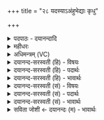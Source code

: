 +++
title = "२८ यदस्याऽअंहुभेद्याः कृधु"

+++
<details><summary>पदपाठः - दयानन्दादि</summary>

यत्। अ॒स्याः॒। अ॒ँहु॒भेद्या॒ऽइत्य॑ँहु॒ऽभेद्याः॑। कृ॒धु। स्थू॒लम्। उ॒पात॑स॒दित्यु॑प॒ऽअत॑सत्। मु॒ष्कौ। इत्। अ॒स्याः॒। ए॒ज॒तः॒। गो॒श॒फ इति॑ गोऽश॒फे। श॒कु॒लावि॒वेति॑ शकु॒लौऽइ॑व। २८।
</details>

<details><summary>महीधरः</summary>

म० होता परिवृक्तामाह । यत् यदा अस्याः परिवृक्तायाः कृधु ह्रस्वं स्थूलं च शिश्नमुपातसत् उपगच्छेत् योनिं प्रति गच्छेत् 'तंस उपक्षये' तदा मुष्कौ वृषणौ इत् एव अस्याः योनेरुपरि एजतः कम्पेते । लिङ्गस्य स्थूलत्वाद्योनेरल्पत्वाद्वृषणौ बहिस्तिष्ठत इत्यर्थः । तत्र दृष्टान्तः । गोशफे जलपूर्णे गोः खुरे शकुलौ मत्स्याविव यथा उदकपूर्णे गोः पदे मत्स्यौ कम्पेते । कृध्विति ह्रस्वनाम । कीदृश्या अस्याः । अंहुभेद्याः अंहु भगं भेद्यं विदार्यं यस्याः सा अंहुभेदी तस्याः, अंहुर्भिद्यते यस्या वा ॥ २८ ॥  
एकोनत्रिंशी।
</details>

<details><summary>अधिमन्त्रम् (VC)</summary>

- प्रजापतिर्देवता
- प्रजापतिर्ऋषिः
- निचृदनुष्टुप्
- गान्धारः
</details>

<details><summary>दयानन्द-सरस्वती (हि) - विषयः</summary>

फिर उसी विषय को अगले मन्त्र में कहा है ॥
</details>

<details><summary>दयानन्द-सरस्वती (हि) - पदार्थः</summary>

पदार्थान्वयभाषाः -  (यत्) जो राजा वा राजपुरुष (अस्याः) इस (अंहुभेद्याः) अपराध का विनाश करनेवाली प्रजा के (कृधु) थोड़े और (स्थूलम्) बहुत कर्म को (उपातसत्) सुशोभित करें, वे दोनों (अस्याः) इसको (एजतः) कर्म कराते हैं और वे आप (गोशफे) गौ के खुर से भूमि में हुए गढ़ेले में (शकुलाविव) छोटी दो मछलियों के समान (मुष्कौ, इत्) प्रजा से पाये हुए कर को चोरते हुए कंपते हैं ॥२८ ॥
</details>

<details><summary>दयानन्द-सरस्वती (हि) - भावार्थः</summary>

भावार्थभाषाः -  इस मन्त्र में उपमालङ्कार है। जैसे एक-दूसरे से प्रीति रखनेवाली मछली छोटी ताल तलैया में निरन्तर बसती है, वैसे राजा और राजपुरुष थोड़े भी कर के लाभ में न्यायपूर्वक प्रीति के साथ वर्त्तें और यदि दुःख को दूर करनेवाली प्रजा के थोड़े बहुत उत्तम काम की प्रंशसा करें तो वे दोनों प्रजाजनों को प्रसन्न कर अपने में उनसे प्रीति करावें ॥२८ ॥
</details>

<details><summary>दयानन्द-सरस्वती (सं) - विषयः</summary>

पुनस्तमेव विषयमाह ॥
</details>

<details><summary>दयानन्द-सरस्वती (सं) - पदार्थः</summary>

पदार्थान्वयभाषाः -  यद्यो राजा राजपुरुषश्चास्या अंहुभेद्याः कृधु स्थूलं कर्मोपातसत्तावस्या एजतो गोशफे शकुलाविव मुष्काविदेजतः ॥२८ ॥
</details>

<details><summary>दयानन्द-सरस्वती (सं) - भावार्थः</summary>

भावार्थभाषाः -  अत्रोपमालङ्कारः। यथा प्रीतिमन्तौ मत्स्यावल्पेऽपि जलाशये निवसतस्तथा राजराजपुरुषावल्पेऽपि करलाभे न्यायेन प्रीत्या वर्त्तेयाताम्। यदि दुःखच्छेदिकायाः प्रजायाः स्वल्पमहदुत्तमं कर्म प्रशंसयेतां तर्हि तौ प्रजा उपरक्ताः कृत्वा स्वविषये प्रीतिं कारयेताम् ॥२८ ॥
</details>

<details><summary>सविता जोशी ← दयानन्दः (म) - भावार्थः</summary>

भावार्थभाषाः -  या मंत्रात उपमालंकार आहे. परस्परांवर प्रेम करणारे दोन मासे जसे लहान तलावात राहतात तसे राजा व राजपुरुष यांनी कर कमी व लाभ कमी होत असेल तरीही प्रजेबरोबर न्यायाने व प्रेमाने वागावे. दुःख दूर करणाऱ्या प्रजेने थोडे-बहुत उत्तम काम केल्यास त्यांची प्रशंसा करावी व त्या दोघांनी (राजा व राजपुरुष) प्रजेला प्रसन्न करून परस्पर प्रीती वाढवावी.
</details>